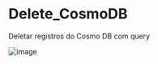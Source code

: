 # Delete_CosmoDB
Deletar registros do Cosmo DB com query 

![image](https://github.com/gabrielabrag/Delete_CosmoDB/assets/108342265/9fadf44e-c167-4e5a-9abd-f75c46e89ca0)
